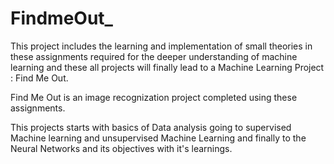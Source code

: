 # FindmeOut_

This project includes the learning and implementation of small theories in these assignments required for the deeper understanding of machine learning and these all projects will finally lead to a Machine Learning Project : Find Me Out.

Find Me Out is an image recognization project completed using these assignments.

This projects starts with basics of Data analysis going to supervised Machine learning and unsupervised Machine Learning and finally to the Neural Networks and its objectives with it's learnings.
